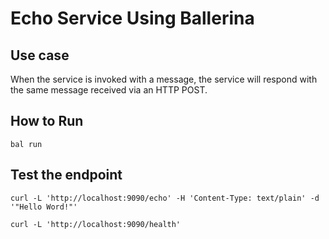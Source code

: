 # Echo Service Using Ballerina

## Use case

When the service is invoked with a message, the service will respond with the same message received via an HTTP POST.

## How to Run

`bal run`

## Test the endpoint

```
curl -L 'http://localhost:9090/echo' -H 'Content-Type: text/plain' -d '"Hello Word!"'
```

```
curl -L 'http://localhost:9090/health'
```
